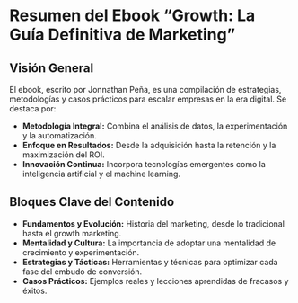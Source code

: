 # Resumen del Ebook “Growth: La Guía Definitiva de Marketing”

## Visión General
El ebook, escrito por Jonnathan Peña, es una compilación de estrategias, metodologías y casos prácticos para escalar empresas en la era digital. Se destaca por:
- **Metodología Integral:** Combina el análisis de datos, la experimentación y la automatización.
- **Enfoque en Resultados:** Desde la adquisición hasta la retención y la maximización del ROI.
- **Innovación Continua:** Incorpora tecnologías emergentes como la inteligencia artificial y el machine learning.

## Bloques Clave del Contenido
- **Fundamentos y Evolución:** Historia del marketing, desde lo tradicional hasta el growth marketing.
- **Mentalidad y Cultura:** La importancia de adoptar una mentalidad de crecimiento y experimentación.
- **Estrategias y Tácticas:** Herramientas y técnicas para optimizar cada fase del embudo de conversión.
- **Casos Prácticos:** Ejemplos reales y lecciones aprendidas de fracasos y éxitos.
